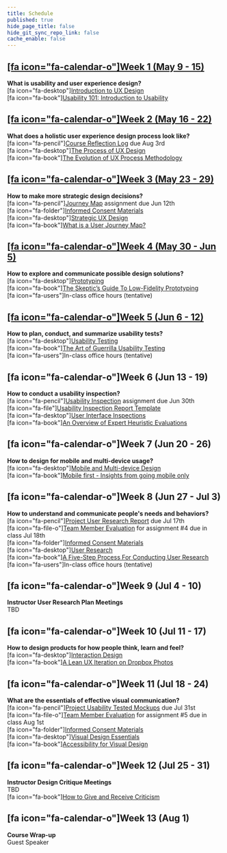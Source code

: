 ```yaml
---
title: Schedule
published: true
hide_page_title: false
hide_git_sync_repo_link: false
cache_enable: false
---
```


## [[fa icon="fa-calendar-o"]Week 1 (May 9 - 15)](../home/module-01)
**What is usability and user experience design?**  
[fa icon="fa-desktop"][Introduction to UX Design](../../presentations/module-01?target=_blank)   
[fa icon="fa-book"][Usability 101: Introduction to Usability](https://www.nngroup.com/articles/usability-101-introduction-to-usability/)  

## [[fa icon="fa-calendar-o"]Week 2 (May 16 - 22)](../home/module-02)
**What does a holistic user experience design process look like?**  
[fa icon="fa-pencil"][Course Reflection Log](https://sso.canvaslms.com/courses/1413912/assignments/9519528) due Aug 3rd  
[fa icon="fa-desktop"][The Process of UX Design](../../presentations/module-02?target=_blank)   
[fa icon="fa-book"][The Evolution of UX Process Methodology](https://uxplanet.org/the-evolution-of-ux-process-methodology-47f52557178b)  

## [[fa icon="fa-calendar-o"]Week 3 (May 23 - 29)](../home/module-03)
**How to make more strategic design decisions?**   
[fa icon="fa-pencil"][Journey Map](https://canvas.sfu.ca/courses/38847/assignments/292821) assignment due Jun 12th  
[fa icon="fa-folder"][Informed Consent Materials](https://sso.canvaslms.com/courses/1413912/files/folder/Handouts/Informed%20Consent)  
[fa icon="fa-desktop"][Strategic UX Design](../../presentations/module-03?target=_blank)   
[fa icon="fa-book"][What is a User Journey Map?](https://www.aytech.ca/blog/user-journey-map/)  

## [[fa icon="fa-calendar-o"]Week 4 (May 30 - Jun 5)](../home/module-04)
**How to explore and communicate possible design solutions?**   
[fa icon="fa-desktop"][Prototyping](../../presentations/module-04?target=_blank)   
[fa icon="fa-book"][The Skeptic’s Guide To Low-Fidelity Prototyping](https://www.smashingmagazine.com/2014/10/the-skeptics-guide-to-low-fidelity-prototyping/)  
[fa icon="fa-users"]In-class office hours (tentative)  

## [[fa icon="fa-calendar-o"]Week 5 (Jun 6 - 12)](../home/module-05)
**How to plan, conduct, and summarize usability tests?**  
[fa icon="fa-desktop"][Usability Testing](../../presentations/module-05?target=_blank)   
[fa icon="fa-book"][The Art of Guerrilla Usability Testing](http://www.uxbooth.com/articles/the-art-of-guerrilla-usability-testing/)  
[fa icon="fa-users"]In-class office hours (tentative)

## [fa icon="fa-calendar-o"]Week 6 (Jun 13 - 19)
**How to conduct a usability inspection?**   
[fa icon="fa-pencil"][Usability Inspection](https://sso.canvaslms.com/courses/1413912/assignments/9519532) assignment due Jun 30th  
[fa icon="fa-file"][Usability Inspection Report Template](https://sso.canvaslms.com/courses/1413912/files/folder/Handouts/Usability%20Inspection%20Report%20Template)  
[fa icon="fa-desktop"][User Interface Inspections](../../presentations/module-06?target=_blank)   
[fa icon="fa-book"][An Overview of Expert Heuristic Evaluations](https://www.uxmatters.com/mt/archives/2014/06/an-overview-of-expert-heuristic-evaluations.php)      

## [fa icon="fa-calendar-o"]Week 7 (Jun 20 - 26)
**How to design for mobile and multi-device usage?**  
[fa icon="fa-desktop"][Mobile and Multi-device Design](../../presentations/module-07?target=_blank)   
[fa icon="fa-book"][Mobile first - Insights from going mobile only](http://blog.invisionapp.com/mobile-first-mobile-only/)  

## [fa icon="fa-calendar-o"]Week 8 (Jun 27 - Jul 3)
**How to understand and communicate people's needs and behaviors?**   
[fa icon="fa-pencil"][Project User Research Report](https://sso.canvaslms.com/courses/1413912/assignments/9519534) due Jul 17th  
[fa icon="fa-file-o"][Team Member Evaluation](https://sso.canvaslms.com/courses/1413912/files/folder/Handouts/Team%20Member%20Evaluations) for  assignment #4 due in class Jul 18th  
[fa icon="fa-folder"][Informed Consent Materials](https://sso.canvaslms.com/courses/1413912/files/folder/Handouts/Informed%20Consent)  
[fa icon="fa-desktop"][User Research](../../presentations/module-08?target=_blank)   
[fa icon="fa-book"][A Five-Step Process For Conducting User Research](http://www.smashingmagazine.com/2013/09/5-step-process-conducting-user-research/)  
[fa icon="fa-users"]In-class office hours (tentative)  

## [fa icon="fa-calendar-o"]Week 9 (Jul 4 - 10)
**Instructor User Research Plan Meetings**  
TBD  

## [fa icon="fa-calendar-o"]Week 10 (Jul 11 - 17)
**How to design products for how people think, learn and feel?**  
[fa icon="fa-desktop"][Interaction Design](../../presentations/module-10?target=_blank)  
[fa icon="fa-book"][A Lean UX Iteration on Dropbox Photos](https://medium.com/bridge-collection/a-lean-ux-iteration-on-dropbox-photos-edfa7b245c27#.fdtsczbnj)

## [fa icon="fa-calendar-o"]Week 11 (Jul 18 - 24)
**What are the essentials of effective visual communication?**   
[fa icon="fa-pencil"][Project Usability Tested Mockups](https://sso.canvaslms.com/courses/1413912/assignments/9519533) due Jul 31st    
[fa icon="fa-file-o"][Team Member Evaluation](https://sso.canvaslms.com/courses/1413912/files/folder/Handouts/Team%20Member%20Evaluations) for assignment #5 due in class Aug 1st  
[fa icon="fa-folder"][Informed Consent Materials](https://sso.canvaslms.com/courses/1413912/files/folder/Handouts/Informed%20Consent)  
[fa icon="fa-desktop"][Visual Design Essentials](../../presentations/module-11?target=_blank)   
[fa icon="fa-book"][Accessibility for Visual Design](http://www.uxbooth.com/articles/accessibility-visual-design/)  

## [fa icon="fa-calendar-o"]Week 12 (Jul 25 - 31)
**Instructor Design Critique Meetings**  
TBD  
[fa icon="fa-book"][How to Give and Receive Criticism](http://scottberkun.com/essays/35-how-to-give-and-receive-criticism/)

## [fa icon="fa-calendar-o"]Week 13 (Aug 1)
**Course Wrap-up**  
Guest Speaker
